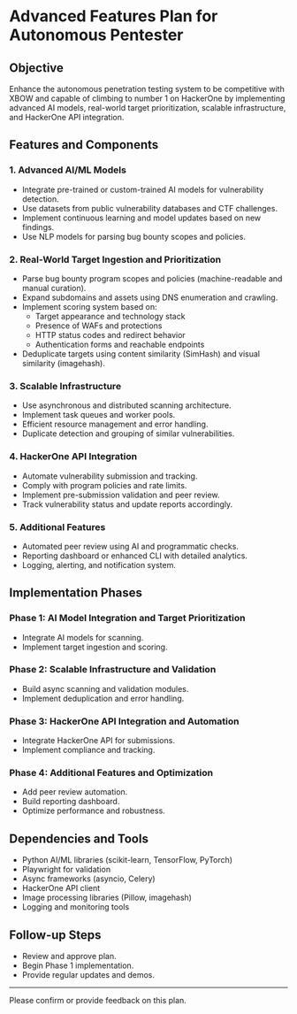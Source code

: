 # Advanced Features Plan for Autonomous Pentester

## Objective
Enhance the autonomous penetration testing system to be competitive with XBOW and capable of climbing to number 1 on HackerOne by implementing advanced AI models, real-world target prioritization, scalable infrastructure, and HackerOne API integration.

## Features and Components

### 1. Advanced AI/ML Models
- Integrate pre-trained or custom-trained AI models for vulnerability detection.
- Use datasets from public vulnerability databases and CTF challenges.
- Implement continuous learning and model updates based on new findings.
- Use NLP models for parsing bug bounty scopes and policies.

### 2. Real-World Target Ingestion and Prioritization
- Parse bug bounty program scopes and policies (machine-readable and manual curation).
- Expand subdomains and assets using DNS enumeration and crawling.
- Implement scoring system based on:
  - Target appearance and technology stack
  - Presence of WAFs and protections
  - HTTP status codes and redirect behavior
  - Authentication forms and reachable endpoints
- Deduplicate targets using content similarity (SimHash) and visual similarity (imagehash).

### 3. Scalable Infrastructure
- Use asynchronous and distributed scanning architecture.
- Implement task queues and worker pools.
- Efficient resource management and error handling.
- Duplicate detection and grouping of similar vulnerabilities.

### 4. HackerOne API Integration
- Automate vulnerability submission and tracking.
- Comply with program policies and rate limits.
- Implement pre-submission validation and peer review.
- Track vulnerability status and update reports accordingly.

### 5. Additional Features
- Automated peer review using AI and programmatic checks.
- Reporting dashboard or enhanced CLI with detailed analytics.
- Logging, alerting, and notification system.

## Implementation Phases

### Phase 1: AI Model Integration and Target Prioritization
- Integrate AI models for scanning.
- Implement target ingestion and scoring.

### Phase 2: Scalable Infrastructure and Validation
- Build async scanning and validation modules.
- Implement deduplication and error handling.

### Phase 3: HackerOne API Integration and Automation
- Integrate HackerOne API for submissions.
- Implement compliance and tracking.

### Phase 4: Additional Features and Optimization
- Add peer review automation.
- Build reporting dashboard.
- Optimize performance and robustness.

## Dependencies and Tools
- Python AI/ML libraries (scikit-learn, TensorFlow, PyTorch)
- Playwright for validation
- Async frameworks (asyncio, Celery)
- HackerOne API client
- Image processing libraries (Pillow, imagehash)
- Logging and monitoring tools

## Follow-up Steps
- Review and approve plan.
- Begin Phase 1 implementation.
- Provide regular updates and demos.

---

Please confirm or provide feedback on this plan.
